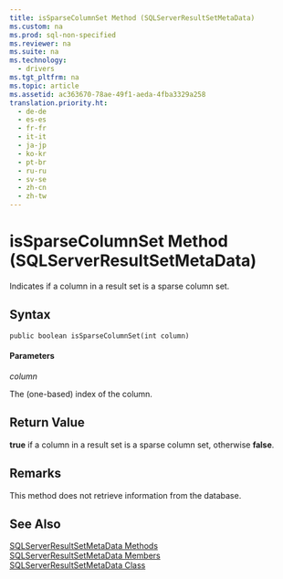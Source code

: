 ```yaml
---
title: isSparseColumnSet Method (SQLServerResultSetMetaData)
ms.custom: na
ms.prod: sql-non-specified
ms.reviewer: na
ms.suite: na
ms.technology: 
  - drivers
ms.tgt_pltfrm: na
ms.topic: article
ms.assetid: ac363670-78ae-49f1-aeda-4fba3329a258
translation.priority.ht: 
  - de-de
  - es-es
  - fr-fr
  - it-it
  - ja-jp
  - ko-kr
  - pt-br
  - ru-ru
  - sv-se
  - zh-cn
  - zh-tw
---
```

# isSparseColumnSet Method (SQLServerResultSetMetaData)
  Indicates if a column in a result set is a sparse column set.  
  
## Syntax  
  
```scr  
public boolean isSparseColumnSet(int column)  
```  
  
#### Parameters  
 *column*  
  
 The \(one\-based\) index of the column.  
  
## Return Value  
 **true** if a column in a result set is a sparse column set, otherwise **false**.  
  
## Remarks  
 This method does not retrieve information from the database.  
  
## See Also  
 [SQLServerResultSetMetaData Methods](../content/SQLServerResultSetMetaData-Methods.md)   
 [SQLServerResultSetMetaData Members](../content/SQLServerResultSetMetaData-Members.md)   
 [SQLServerResultSetMetaData Class](../content/SQLServerResultSetMetaData-Class.md)  
  
  